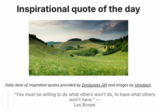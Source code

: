 
<div align="center">

# Inspirational quote of the day

<img src="./data/photo.jpeg" alt="Beautiful nature photo" width="320" height="180">

<sub><i>Daily dose of inspiration quotes provided by [ZenQuotes API](https://zenquotes.io/) and images by [Unsplash](https://unsplash.com/).</i></sub>


<blockquote>&ldquo;You must be willing to do what others won't do, to have what others won't have.&rdquo; &mdash; <footer>Les Brown</footer></blockquote>

</div>
